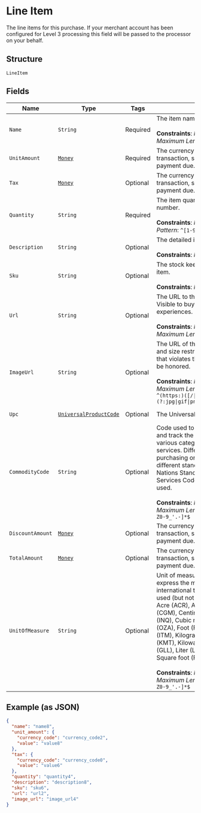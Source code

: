 
# Line Item

The line items for this purchase. If your merchant account has been configured for Level 3 processing this field will be passed to the processor on your behalf.

## Structure

`LineItem`

## Fields

| Name | Type | Tags | Description | Getter | Setter |
|  --- | --- | --- | --- | --- | --- |
| `Name` | `String` | Required | The item name or title.<br><br>**Constraints**: *Minimum Length*: `1`, *Maximum Length*: `127` | String getName() | setName(String name) |
| `UnitAmount` | [`Money`](../../doc/models/money.md) | Required | The currency and amount for a financial transaction, such as a balance or payment due. | Money getUnitAmount() | setUnitAmount(Money unitAmount) |
| `Tax` | [`Money`](../../doc/models/money.md) | Optional | The currency and amount for a financial transaction, such as a balance or payment due. | Money getTax() | setTax(Money tax) |
| `Quantity` | `String` | Required | The item quantity. Must be a whole number.<br><br>**Constraints**: *Maximum Length*: `10`, *Pattern*: `^[1-9][0-9]{0,9}$` | String getQuantity() | setQuantity(String quantity) |
| `Description` | `String` | Optional | The detailed item description.<br><br>**Constraints**: *Maximum Length*: `127` | String getDescription() | setDescription(String description) |
| `Sku` | `String` | Optional | The stock keeping unit (SKU) for the item.<br><br>**Constraints**: *Maximum Length*: `127` | String getSku() | setSku(String sku) |
| `Url` | `String` | Optional | The URL to the item being purchased. Visible to buyer and used in buyer experiences.<br><br>**Constraints**: *Minimum Length*: `1`, *Maximum Length*: `2048` | String getUrl() | setUrl(String url) |
| `ImageUrl` | `String` | Optional | The URL of the item's image. File type and size restrictions apply. An image that violates these restrictions will not be honored.<br><br>**Constraints**: *Minimum Length*: `1`, *Maximum Length*: `2048`, *Pattern*: `^(https:)([/\|.\|\w\|\s\|-])*\.(?:jpg\|gif\|png\|jpeg\|JPG\|GIF\|PNG\|JPEG)` | String getImageUrl() | setImageUrl(String imageUrl) |
| `Upc` | [`UniversalProductCode`](../../doc/models/universal-product-code.md) | Optional | The Universal Product Code of the item. | UniversalProductCode getUpc() | setUpc(UniversalProductCode upc) |
| `CommodityCode` | `String` | Optional | Code used to classify items purchased and track the total amount spent across various categories of products and services. Different corporate purchasing organizations may use different standards, but the United Nations Standard Products and Services Code (UNSPSC) is frequently used.<br><br>**Constraints**: *Minimum Length*: `1`, *Maximum Length*: `12`, *Pattern*: `^[a-zA-Z0-9_'.-]*$` | String getCommodityCode() | setCommodityCode(String commodityCode) |
| `DiscountAmount` | [`Money`](../../doc/models/money.md) | Optional | The currency and amount for a financial transaction, such as a balance or payment due. | Money getDiscountAmount() | setDiscountAmount(Money discountAmount) |
| `TotalAmount` | [`Money`](../../doc/models/money.md) | Optional | The currency and amount for a financial transaction, such as a balance or payment due. | Money getTotalAmount() | setTotalAmount(Money totalAmount) |
| `UnitOfMeasure` | `String` | Optional | Unit of measure is a standard used to express the magnitude of a quantity in international trade. Most commonly used (but not limited to) examples are: Acre (ACR), Ampere (AMP), Centigram (CGM), Centimetre (CMT), Cubic inch (INQ), Cubic metre (MTQ), Fluid ounce (OZA), Foot (FOT), Hour (HUR), Item (ITM), Kilogram (KGM), Kilometre (KMT), Kilowatt (KWT), Liquid gallon (GLL), Liter (LTR), Pounds (LBS), Square foot (FTK).<br><br>**Constraints**: *Minimum Length*: `1`, *Maximum Length*: `12`, *Pattern*: `^[a-zA-Z0-9_'.-]*$` | String getUnitOfMeasure() | setUnitOfMeasure(String unitOfMeasure) |

## Example (as JSON)

```json
{
  "name": "name8",
  "unit_amount": {
    "currency_code": "currency_code2",
    "value": "value8"
  },
  "tax": {
    "currency_code": "currency_code0",
    "value": "value6"
  },
  "quantity": "quantity4",
  "description": "description8",
  "sku": "sku6",
  "url": "url2",
  "image_url": "image_url4"
}
```

